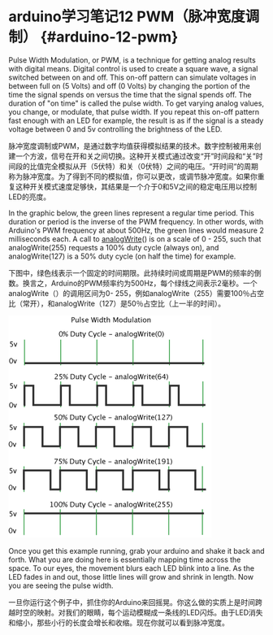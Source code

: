 # arduino学习笔记12 PWM（脉冲宽度调制） {#arduino-12-pwm}

Pulse Width Modulation, or PWM, is a technique for getting analog results with digital means. Digital control is used to create a square wave, a signal switched between on and off. This on-off pattern can simulate voltages in between full on (5 Volts) and off (0 Volts) by changing the portion of the time the signal spends on versus the time that the signal spends off. The duration of "on time" is called the pulse width. To get varying analog values, you change, or modulate, that pulse width. If you repeat this on-off pattern fast enough with an LED for example, the result is as if the signal is a steady voltage between 0 and 5v controlling the brightness of the LED.

脉冲宽度调制或PWM，是通过数字均值获得模拟结果的技术。数字控制被用来创建一个方波，信号在开和关之间切换。这种开关模式通过改变“开”时间段和“关”时间段的比值完全模拟从开（5伏特）和关（0伏特）之间的电压。“开时间“的周期称为脉冲宽度。为了得到不同的模拟值，你可以更改，或调节脉冲宽度。如果你重复这种开关模式速度足够快，其结果是一个介于0和5V之间的稳定电压用以控制LED的亮度。

In the graphic below, the green lines represent a regular time period. This duration or period is the inverse of the PWM frequency. In other words, with Arduino's PWM frequency at about 500Hz, the green lines would measure 2 milliseconds each. A call to [analogWrite](http://arduino.cc/en/Reference/AnalogWrite)() is on a scale of 0 - 255, such that analogWrite(255) requests a 100% duty cycle (always on), and analogWrite(127) is a 50% duty cycle (on half the time) for example.

下图中，绿色线表示一个固定的时间期限。此持续时间或周期是PWM的频率的倒数。换言之，Arduino的PWM频率约为500Hz，每个绿线之间表示2毫秒。一个analogWrite（）的调用区间为0- 255，例如analogWrite（255）需要100％占空比（常开），和analogWrite（127）是50％占空比（上一半的时间）。

![pwm](assets/pwm.png)

Once you get this example running, grab your arduino and shake it back and forth. What you are doing here is essentially mapping time across the space. To our eyes, the movement blurs each LED blink into a line. As the LED fades in and out, those little lines will grow and shrink in length. Now you are seeing the pulse width.

一旦你运行这个例子中，抓住你的Arduino来回摇晃。你这么做的实质上是时间跨越时空的映射。对我们的眼睛，每个运动模糊成一条线的LED闪烁。由于LED消失和缩小，那些小行的长度会增长和收缩。现在你就可以看到脉冲宽度。
